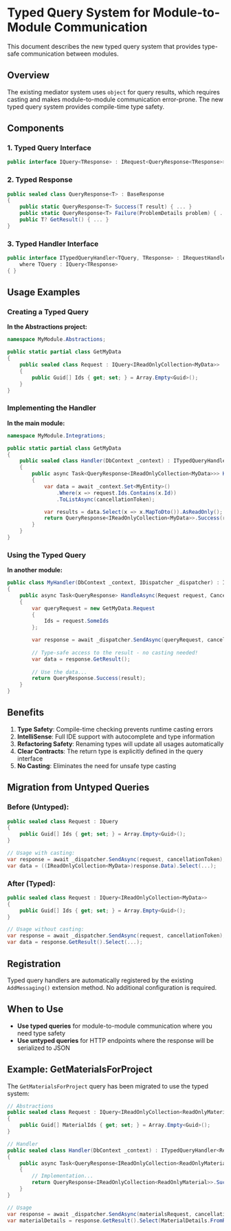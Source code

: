 # Typed Query System for Module-to-Module Communication

This document describes the new typed query system that provides type-safe communication between modules.

## Overview

The existing mediator system uses `object` for query results, which requires casting and makes module-to-module communication error-prone. The new typed query system provides compile-time type safety.

## Components

### 1. Typed Query Interface
```csharp
public interface IQuery<TResponse> : IRequest<QueryResponse<TResponse>> { }
```

### 2. Typed Response
```csharp
public sealed class QueryResponse<T> : BaseResponse
{
    public static QueryResponse<T> Success(T result) { ... }
    public static QueryResponse<T> Failure(ProblemDetails problem) { ... }
    public T? GetResult() { ... }
}
```

### 3. Typed Handler Interface
```csharp
public interface ITypedQueryHandler<TQuery, TResponse> : IRequestHandler<TQuery, QueryResponse<TResponse>>
    where TQuery : IQuery<TResponse>
{ }
```

## Usage Examples

### Creating a Typed Query

**In the Abstractions project:**
```csharp
namespace MyModule.Abstractions;

public static partial class GetMyData
{
    public sealed class Request : IQuery<IReadOnlyCollection<MyData>>
    {
        public Guid[] Ids { get; set; } = Array.Empty<Guid>();
    }
}
```

### Implementing the Handler

**In the main module:**
```csharp
namespace MyModule.Integrations;

public static partial class GetMyData
{
    public sealed class Handler(DbContext _context) : ITypedQueryHandler<Abstractions.GetMyData.Request, IReadOnlyCollection<MyData>>
    {
        public async Task<QueryResponse<IReadOnlyCollection<MyData>>> HandleAsync(Abstractions.GetMyData.Request request, CancellationToken cancellationToken)
        {
            var data = await _context.Set<MyEntity>()
                .Where(x => request.Ids.Contains(x.Id))
                .ToListAsync(cancellationToken);

            var results = data.Select(x => x.MapToDto()).AsReadOnly();
            return QueryResponse<IReadOnlyCollection<MyData>>.Success(results);
        }
    }
}
```

### Using the Typed Query

**In another module:**
```csharp
public class MyHandler(DbContext _context, IDispatcher _dispatcher) : IQueryHandler<Request>
{
    public async Task<QueryResponse> HandleAsync(Request request, CancellationToken cancellationToken)
    {
        var queryRequest = new GetMyData.Request
        {
            Ids = request.SomeIds
        };

        var response = await _dispatcher.SendAsync(queryRequest, cancellationToken);
        
        // Type-safe access to the result - no casting needed!
        var data = response.GetResult();
        
        // Use the data...
        return QueryResponse.Success(result);
    }
}
```

## Benefits

1. **Type Safety**: Compile-time checking prevents runtime casting errors
2. **IntelliSense**: Full IDE support with autocomplete and type information
3. **Refactoring Safety**: Renaming types will update all usages automatically
4. **Clear Contracts**: The return type is explicitly defined in the query interface
5. **No Casting**: Eliminates the need for unsafe type casting

## Migration from Untyped Queries

### Before (Untyped):
```csharp
public sealed class Request : IQuery
{
    public Guid[] Ids { get; set; } = Array.Empty<Guid>();
}

// Usage with casting:
var response = await _dispatcher.SendAsync(request, cancellationToken);
var data = ((IReadOnlyCollection<MyData>)response.Data).Select(...);
```

### After (Typed):
```csharp
public sealed class Request : IQuery<IReadOnlyCollection<MyData>>
{
    public Guid[] Ids { get; set; } = Array.Empty<Guid>();
}

// Usage without casting:
var response = await _dispatcher.SendAsync(request, cancellationToken);
var data = response.GetResult().Select(...);
```

## Registration

Typed query handlers are automatically registered by the existing `AddMessaging()` extension method. No additional configuration is required.

## When to Use

- **Use typed queries** for module-to-module communication where you need type safety
- **Use untyped queries** for HTTP endpoints where the response will be serialized to JSON

## Example: GetMaterialsForProject

The `GetMaterialsForProject` query has been migrated to use the typed system:

```csharp
// Abstractions
public sealed class Request : IQuery<IReadOnlyCollection<ReadOnlyMaterial>>
{
    public Guid[] MaterialIds { get; set; } = Array.Empty<Guid>();
}

// Handler
public sealed class Handler(DbContext _context) : ITypedQueryHandler<Request, IReadOnlyCollection<ReadOnlyMaterial>>
{
    public async Task<QueryResponse<IReadOnlyCollection<ReadOnlyMaterial>>> HandleAsync(Request request, CancellationToken cancellationToken)
    {
        // Implementation...
        return QueryResponse<IReadOnlyCollection<ReadOnlyMaterial>>.Success(results);
    }
}

// Usage
var response = await _dispatcher.SendAsync(materialsRequest, cancellationToken);
var materialDetails = response.GetResult().Select(MaterialDetails.FromReadOnlyMaterial).ToArray();
``` 